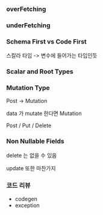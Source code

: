 ### overFetching

### underFetching

### Schema First vs Code First

스칼라 타입 -> 변수에 들어가는 타입인듯

### Scalar and Root Types

### Mutation Type

Post -> Mutation

data 가 mutate 한다면 Mutation

Post / Put / Delete

### Non Nullable Fields

delete 는 없을 수 있음

update 또한 마찬가지

### 코드 리뷰

- codegen
- exception
